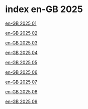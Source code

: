 # index en-GB 2025

<a href="./01">en-GB 2025 01</a>

<a href="./02">en-GB 2025 02</a>

<a href="./03">en-GB 2025 03</a>

<a href="./04">en-GB 2025 04</a>

<a href="./05">en-GB 2025 05</a>

<a href="./06">en-GB 2025 06</a>

<a href="./07">en-GB 2025 07</a>

<a href="./08">en-GB 2025 08</a>

<a href="./09">en-GB 2025 09</a>

